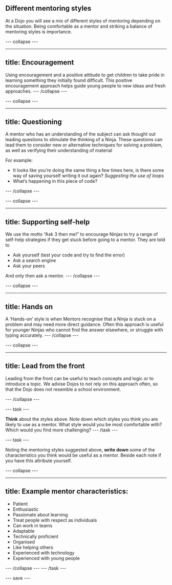 ## Different mentoring styles 
At a Dojo you will see a mix of different styles of mentoring depending on the situation. Being comfortable as a mentor and striking a balance of mentoring styles is importance.


--- collapse ---

---
title: Encouragement
---
Using encouragement and a positive attitude to get children to take pride in learning something they initially found difficult. This positive encouragement approach helps guide young people to new ideas and fresh approaches.
--- /collapse ---
  
--- collapse ---

---
title: Questioning
---
A mentor who has an understanding of the subject can ask thought out leading questions to stimulate the thinking of a Ninja. These questions can lead them to consider new or alternative techniques for solving a problem, as well as verifying their understanding of material
  
For example:
+ It looks like you’re doing the same thing a few times here, is there some way of saving yourself writing it out again? *Suggesting the use of loops*
+ What’s happening in this piece of code?

--- /collapse ---
  
--- collapse ---

---
title: Supporting self-help
---
We use the motto “Ask 3 then me!” to encourage Ninjas to try a range of self-help strategies if they get stuck before going to a mentor. They are told to 
+ Ask yourself (test your code and try to find the error)
+ Ask a search engine
+ Ask your peers

And only then ask a mentor.
--- /collapse ---
  
  
--- collapse ---

---
title: Hands on
---
A ‘Hands-on’ style is when Mentors recognise that a Ninja is stuck on a problem and may need more direct guidance. Often this approach is useful for younger Ninjas who cannot find the answer elsewhere, or struggle with typing accurately.
--- /collapse ---
  
  
--- collapse ---

---
title: Lead from the front
---
Leading from the front can be useful to teach concepts and logic or to introduce a topic. We advise Dojos to not rely on this approach often, so that the Dojo does not resemble a school environment.

--- /collapse ---
  
  
--- task ---

**Think** about the styles above. Note down which styles you think you are likely to use as a mentor. 
What style would you be most comfortable with? 
Which would you find more challenging?
--- /task ---

--- task ---

Noting the mentoring styles suggested above, **write down** some of the characteristics you think would be useful as a mentor. Beside each note if you have this attribute yourself. 
  
--- collapse ---

---
title: Example mentor characteristics:
---
+ Patient
+ Enthusiastic
+ Passionate about learning
+ Treat people with respect as individuals
+ Can work in teams
+ Adaptable
+ Technically proficient
+ Organised
+ Like helping others
+ Experienced with technology
+ Experienced with young people

--- /collapse ---
--- /task ---

--- save ---
